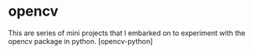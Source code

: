 # opencv
This are series of mini projects that I embarked on to experiment with the opencv package in python. [opencv-python]
